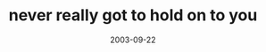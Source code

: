 ---
layout: base.njk
title : 'never really got to hold on to you' 
view_title : 'never really got to hold on to you' 
year : '2003' 
date : '2003-09-22' 
img_file : '/drawing/neverreallygottoholdontoyou.png' 
html_file : 'neverreallygottohold' 
next_html : 'imsogladyoulikemybirds.html' 
year_order : '137' 
permalink : "title/{{html_file}}.html"
---
